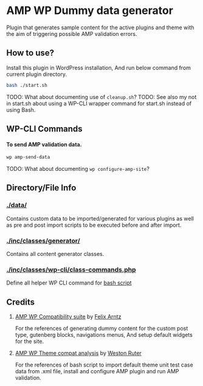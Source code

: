 # AMP WP Dummy data generator

Plugin that generates sample content for the active plugins and theme with the aim of triggering possible AMP validation errors.

## How to use?
Install this plugin in WordPress installation, And run below command from current plugin directory.

```bash
bash ./start.sh
```

TODO: What about documenting use of `cleanup.sh`?
TODO: See also my not in start.sh about using a WP-CLI wrapper command for start.sh instead of using Bash. 

## WP-CLI Commands

#### To send AMP validation data.
```bash
wp amp-send-data
```

TODO: What about documenting `wp configure-amp-site`?

## Directory/File Info

### [./data/](./data)
Contains custom data to be imported/generated for various plugins as well as
pre and post import scripts to be executed before and after import.

### [./inc/classes/generator/](./inc/classes/generator)
Contains all content generator classes.

### [./inc/classes/wp-cli/class-commands.php](./inc/classes/wp-cli/class-commands.php)
Define all helper WP CLI command for [bash script](./start.sh)


## Credits

1. [AMP WP Compatibility suite] by [Felix Arntz]

   For the references of generating dummy content for the custom post type, gutenberg blocks, navigations menus, And setup default widgets for the site.


2. [AMP WP Theme compat analysis] by [Weston Ruter]

   For the references of bash script to import default theme unit test case data from .xml file, install and configure AMP plugin and run AMP validation.


[AMP WP Compatibility suite]: https://github.com/felixarntz/amp-wp-compatibility-suite
[AMP WP Theme compat analysis]: https://github.com/westonruter/amp-wp-theme-compat-analysis
[Weston Ruter]: https://github.com/westonruter/
[Felix Arntz]: https://github.com/felixarntz/
